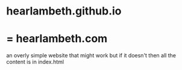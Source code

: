 # hearlambeth.github.io
# = hearlambeth.com

an overly simple website that might work but if it doesn't then all the content is in index.html

